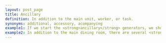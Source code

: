 ```yaml
---
layout: post_page
title: Ancillary
definition: In addition to the main unit, worker, or task.
synonyms: additional, accessory, acompanying
example1: If we start the <strong>ancillary</strong> generators, we should have enough power to keep the main generator online.
example2: In addition to the main dining room, there are several <strong>ancillary</strong> restaurants on the cruise ship.
---
```

